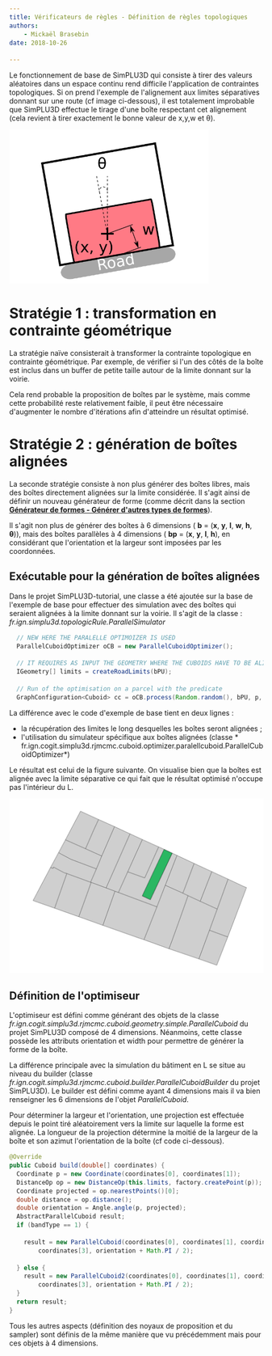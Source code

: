 ```yaml
---
title: Vérificateurs de règles - Définition de règles topologiques
authors:
    - Mickaël Brasebin
date: 2018-10-26

---
```


Le fonctionnement de base de SimPLU3D qui consiste à tirer des valeurs aléatoires dans un espace continu rend difficile l'application de contraintes topologiques. Si on prend l'exemple de l'alignement aux limites séparatives donnant sur une route (cf image ci-dessous), il est totalement improbable que SimPLU3D effectue le tirage d'une boîte respectant cet alignement (cela revient à tirer exactement le bonne valeur de x,y,w et θ).

![Illustration de la contrainte d'alignement](./img/alignement.png)

# Stratégie 1 : transformation en contrainte géométrique

La stratégie naïve consisterait à transformer la contrainte topologique en contrainte géométrique. Par exemple, de vérifier si l'un des côtés de la boîte est inclus dans un buffer de petite taille autour de la limite donnant sur la voirie.

Cela rend probable la proposition de boîtes par le système, mais comme cette probabilité reste relativement faible, il peut être nécessaire d'augmenter le nombre d'itérations afin d'atteindre un résultat optimisé.

# Stratégie 2 :  génération de boîtes alignées

La seconde stratégie consiste à non plus générer des boîtes libres, mais des boîtes directement alignées sur la limite considérée. Il s'agit ainsi de définir un nouveau générateur de forme (comme décrit dans la section [**Générateur de formes - Générer d'autres types de formes**]( ../generator/custom-shape.md)).

Il s'agit non plus de générer des boîtes à 6 dimensions ( **b** = (**x**, **y**, **l**, **w**, **h**, **θ**)), mais des boîtes parallèles à 4 dimensions ( **bp** = (**x**, **y**, **l**, **h**), en considérant que l'orientation et la largeur sont imposées par les coordonnées.

## Exécutable pour la génération de boîtes alignées

Dans le projet SimPLU3D-tutorial, une classe a été ajoutée sur la base de l'exemple de base pour effectuer des simulation avec des boîtes qui seraient alignées à la limite donnant sur la voirie. Il s'agit de la classe : *fr.ign.simplu3d.topologicRule.ParallelSimulator*

```JAVA
  // NEW HERE THE PARALELLE OPTIMOIZER IS USED
  ParallelCuboidOptimizer oCB = new ParallelCuboidOptimizer();

  // IT REQUIRES AS INPUT THE GEOMETRY WHERE THE CUBOIDS HAVE TO BE ALIGNED
  IGeometry[] limits = createRoadLimits(bPU);

  // Run of the optimisation on a parcel with the predicate
  GraphConfiguration<Cuboid> cc = oCB.process(Random.random(), bPU, p, env, 0, pred, limits, bPU.getGeom());

```

La différence avec le code d'exemple de base tient en deux lignes :

- la récupération des limites le long desquelles les boîtes seront alignées ;
- l'utilisation du simulateur spécifique aux boîtes alignées (classe * fr.ign.cogit.simplu3d.rjmcmc.cuboid.optimizer.paralellcuboid.ParallelCuboidOptimizer*)

Le résultat est celui de la figure suivante. On visualise bien que la boîtes est alignée avec la limite séparative ce qui fait que le résultat
optimisé n'occupe pas l'intérieur du L.

![Résult de la simulation d'une boîte alignée](./img/alignedBox.png)


## Définition de l'optimiseur

L'optimiseur est défini comme générant des objets de la classe  *fr.ign.cogit.simplu3d.rjmcmc.cuboid.geometry.simple.ParallelCuboid* du projet SimPLU3D composé de 4 dimensions. Néanmoins, cette classe possède les attributs orientation et width pour permettre de générer la forme de la boîte.

La différence principale avec la simulation du bâtiment en L se situe au niveau du builder (classe *fr.ign.cogit.simplu3d.rjmcmc.cuboid.builder.ParallelCuboidBuilder* du projet SimPLU3D). Le builder est défini comme ayant 4 dimensions mais il va bien renseigner les 6 dimensions de l'objet  *ParallelCuboid*.

Pour déterminer la largeur et l'orientation, une projection est effectuée depuis le point tiré aléatoirement vers la limite sur laquelle la forme est alignée. La longueur de la projection détermine la moitié de la largeur de la boîte et son azimut l'orientation de la boîte (cf code ci-dessous).

```JAVA
@Override
public Cuboid build(double[] coordinates) {
  Coordinate p = new Coordinate(coordinates[0], coordinates[1]);
  DistanceOp op = new DistanceOp(this.limits, factory.createPoint(p));
  Coordinate projected = op.nearestPoints()[0];
  double distance = op.distance();
  double orientation = Angle.angle(p, projected);
  AbstractParallelCuboid result;
  if (bandType == 1) {

    result = new ParallelCuboid(coordinates[0], coordinates[1], coordinates[2], distance * 2,
        coordinates[3], orientation + Math.PI / 2);

  } else {
    result = new ParallelCuboid2(coordinates[0], coordinates[1], coordinates[2], distance * 2,
        coordinates[3], orientation + Math.PI / 2);
  }
  return result;
}
```

Tous les autres aspects (définition des noyaux de proposition et du sampler) sont définis de la même manière que vu précédemment mais pour ces  objets à 4 dimensions.
